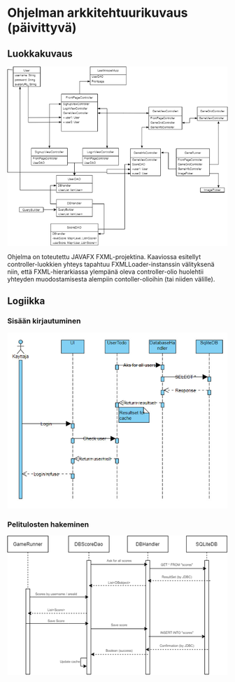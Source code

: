 # Ohjelman arkkitehtuurikuvaus (päivittyvä)
## Luokkakuvaus
<img src="https://github.com/Vilppula/ot-harjoitustyo/blob/master/Laatikkopeli/dokumentaatio/img/ClassDiagram.png" width="800">  
  
  
Ohjelma on toteutettu JAVAFX FXML-projektina. Kaaviossa esitellyt controller-luokkien yhteys tapahtuu FXMLLoader-instanssin välityksenä niin,
että FXML-hierarkiassa ylempänä oleva controller-olio huolehtii yhteyden muodostamisesta alempiin contoller-olioihin (tai niiden välille).
## Logiikka

### Sisään kirjautuminen
<img src="https://github.com/Vilppula/ot-harjoitustyo/blob/master/Laatikkopeli/dokumentaatio/img/LoginScheme.jpg" width="700">  

### Pelitulosten hakeminen
<img src="https://github.com/Vilppula/ot-harjoitustyo/blob/master/Laatikkopeli/dokumentaatio/img/ScoreDao.png" width="700"> 
